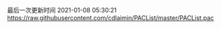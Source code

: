 最后一次更新时间 2021-01-08 05:30:21
https://raw.githubusercontent.com/cdlaimin/PACList/master/PACList.pac

